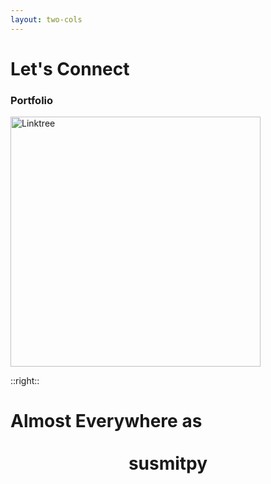 ```yaml
---
layout: two-cols
---
```


# Let's Connect

### Portfolio

<img src="/portfolio.png" alt="Linktree" width="400" height="400" />

::right::

<div class="flex h-full justify-center items-center">
  <h1> Almost Everywhere as <br/><br/> <center> susmitpy </center> </h1>
</div>
